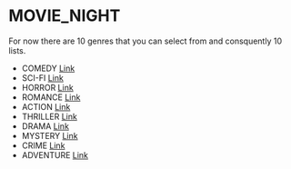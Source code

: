 # MOVIE_NIGHT

For now there are 10 genres that you can select from and consquently 10 lists.

- COMEDY [Link](https://github.com/adarijani/MOVIE_NIGHT/blob/main/COMEDY.md)
- SCI-FI [Link](https://github.com/adarijani/MOVIE_NIGHT/blob/main/SCI-FI.md)
- HORROR [Link](https://github.com/adarijani/MOVIE_NIGHT/blob/main/HORROR.md)
- ROMANCE [Link](https://github.com/adarijani/MOVIE_NIGHT/blob/main/ROMANCE.md)
- ACTION [Link](https://github.com/adarijani/MOVIE_NIGHT/blob/main/ACTION.md)
- THRILLER [Link](https://github.com/adarijani/MOVIE_NIGHT/blob/main/THRILLER.md)
- DRAMA [Link](https://github.com/adarijani/MOVIE_NIGHT/blob/main/DRAMA.md)
- MYSTERY [Link](https://github.com/adarijani/MOVIE_NIGHT/blob/main/MYSTERY.md)
- CRIME [Link](https://github.com/adarijani/MOVIE_NIGHT/blob/main/CRIME.md)
- ADVENTURE [Link](https://github.com/adarijani/MOVIE_NIGHT/blob/main/ADVENTURE.md)
